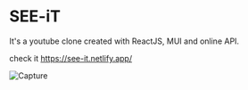 # SEE-iT
It's a youtube clone created with ReactJS, MUI and online API.


check it  <a href="https://see-it.netlify.app/">https://see-it.netlify.app/ </a>


![Capture](https://user-images.githubusercontent.com/98612915/191021689-16fb1503-f0d5-496f-923a-29f21fe4a1e7.PNG)
